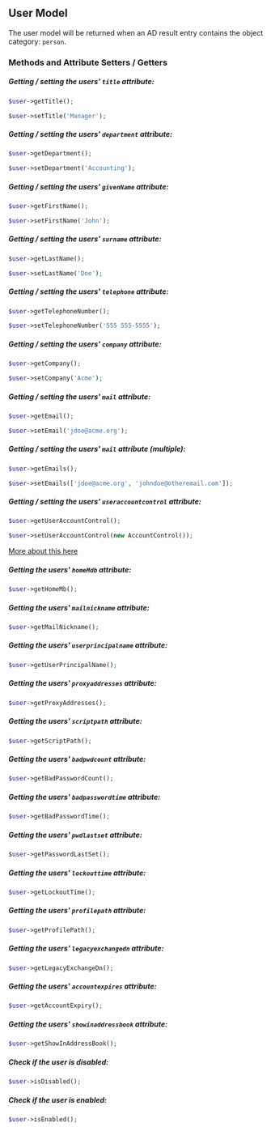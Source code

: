 ## User Model

The user model will be returned when an AD result entry contains the object category: `person`.

### Methods and Attribute Setters / Getters

##### Getting / setting the users' `title` attribute:

```php
$user->getTitle();

$user->setTitle('Manager');
```

##### Getting / setting the users' `department` attribute:

```php
$user->getDepartment();

$user->setDepartment('Accounting');
```

##### Getting / setting the users' `givenName` attribute:

```php
$user->getFirstName();

$user->setFirstName('John');
```

##### Getting / setting the users' `surname` attribute:

```php
$user->getLastName();

$user->setLastName('Doe');
```

##### Getting / setting the users' `telephone` attribute:

```php
$user->getTelephoneNumber();

$user->setTelephoneNumber('555 555-5555');
```

##### Getting / setting the users' `company` attribute:

```php
$user->getCompany();

$user->setCompany('Acme');
```

##### Getting / setting the users' `mail` attribute:

```php
$user->getEmail();

$user->setEmail('jdoe@acme.org');
```

##### Getting / setting the users' `mail` attribute (multiple):

```php
$user->getEmails();

$user->setEmails(['jdoe@acme.org', 'johndoe@otheremail.com']);
```

##### Getting / setting the users' `useraccountcontrol` attribute:

```php
$user->getUserAccountControl();

$user->setUserAccountControl(new AccountControl());
```
    
[More about this here](https://github.com/Adldap2/Adldap2/blob/master/docs/models/user/ACCOUNT-CONTROL.md)

##### Getting the users' `homeMdb` attribute:

```php
$user->getHomeMb();
```

##### Getting the users' `mailnickname` attribute:

```php
$user->getMailNickname();
```

##### Getting the users' `userprincipalname` attribute:

```php
$user->getUserPrincipalName();
```

##### Getting the users' `proxyaddresses` attribute:

```php
$user->getProxyAddresses();
```

##### Getting the users' `scriptpath` attribute:

```php
$user->getScriptPath();
```

##### Getting the users' `badpwdcount` attribute:

```php
$user->getBadPasswordCount();
```

##### Getting the users' `badpasswordtime` attribute:

```php
$user->getBadPasswordTime();
```

##### Getting the users' `pwdlastset` attribute:

```php
$user->getPasswordLastSet();
```

##### Getting the users' `lockouttime` attribute:

```php
$user->getLockoutTime();
```

##### Getting the users' `profilepath` attribute:

```php
$user->getProfilePath();
```

##### Getting the users' `legacyexchangedn` attribute:

```php
$user->getLegacyExchangeDn();
```

##### Getting the users' `accountexpires` attribute:

```php
$user->getAccountExpiry();
```

##### Getting the users' `showinaddressbook` attribute:

```php
$user->getShowInAddressBook();
```

##### Check if the user is disabled:

```php
$user->isDisabled();
```

##### Check if the user is enabled:

```php
$user->isEnabled();
```
